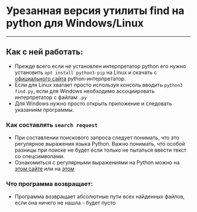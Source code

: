 # Урезанная версия утилиты find на python для Windows/Linux
***

## Как с ней работать:
* Прежде всего если не установлен интерпретатор python
   его нужно установить `apt install python3-pip` на Linux 
   и скачать с [официального сайта](https://www.python.org/downloads/windows/ "Официальный сайт python")
   python-интерпретатор.
* Если для Linux хватает просто используя консоль вводить
   `python3 find.py`, если для Windows необходимо ассоциировать
   интерпретатор с файлам `.py` 
* Для Windows нужно просто открыть приложение и следовать
   указаниям программы.


### Как составлять `search request`
* При составлении поискового запроса следует понимать,
   что это регулярное выражения языка Python.
   Важно понимать, что особой разницы при поиске не 
   будет если только не пытаться ввести текст со 
   спецсимволами.
* Ознакомиться с регулярными выражениями на Python можно
   на [этом сайте](https://tproger.ru/translations/regular-expression-python/ "tproger.ru")
   или на [этом](https://proglib.io/p/regulyarnye-vyrazheniya-v-python-za-5-minut-teoriya-i-praktika-dlya-novichkov-i-ne-tolko-2022-04-05 "proglib.io")


### Что программа возвращает:
* Программа возвращает абсолютные пути всех найденных
   файлов, если она ничего не нашла - будет пусто
   


